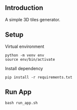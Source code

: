 ## Introduction

A simple 3D tiles generator.

## Setup

Virtual environment
```
python -m venv env
source env/bin/activate
```

Install dependency
```
pip install -r requirements.txt
```

## Run App

```
bash run_app.sh
```